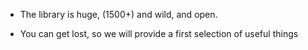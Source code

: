 - The library is huge, (1500+) and wild, and open. 

- You can get lost, so we will provide a first selection of useful things